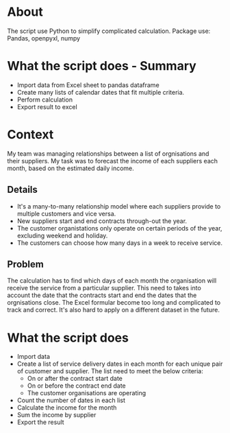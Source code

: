 # About
The script use Python to simplify complicated calculation.
Package use: Pandas, openpyxl, numpy
# What the script does - Summary
* Import data from Excel sheet to pandas dataframe
* Create many lists of calendar dates that fit multiple criteria. 
* Perform calculation
* Export result to excel

# Context
My team was managing relationships between a list of orgnisations and their suppliers. My task was to forecast the income of each suppliers each month, based on the estimated daily income.
## Details
* It's a many-to-many relationship model where each suppliers provide to multiple customers and vice versa.
* New suppliers start and end contracts through-out the year.
* The customer organistations only operate on certain periods of the year, excluding weekend and holiday.
* The customers can choose how many days in a week to receive service.
## Problem
The calculation has to find which days of each month the organisation will receive the service from a particular supplier. This need to takes into account the date that the contracts start and end the dates that the orgnisations close. The Excel formular become too long and complicated to track and correct. It's also hard to apply on a different dataset in the future.
# What the script does
* Import data
* Create a list of service delivery dates in each month for each unique pair of customer and supplier. The list need to meet the below criteria:
  * On or after the contract start date
  * On or before the contract end date
  * The customer organisations are operating
 * Count the number of dates in each list
 * Calculate the income for the month
 * Sum the income by supplier
 * Export the result
